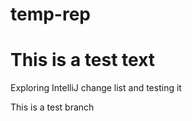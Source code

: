 # temp-rep
# This is a test text


Exploring IntelliJ change list and testing it

This is a test branch